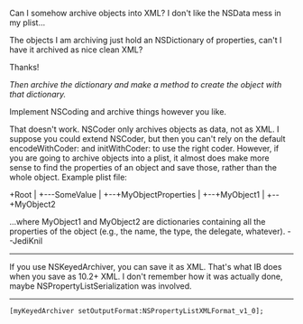 

Can I somehow archive objects into XML? I don't like the NSData mess in my plist...

The objects I am archiving just hold an NSDictionary of properties, can't I have it archived as nice clean XML?

Thanks!

*Then archive the dictionary and make a method to create the object with that dictionary.*

Implement NSCoding and archive things however you like.

That doesn't work. NSCoder only archives objects as data, not as XML. I suppose you could extend NSCoder, but then you can't rely on the default     encodeWithCoder: and     initWithCoder: to use the right coder. However, if you are going to archive objects into a plist, it almost does make more sense to find the properties of an object and save those, rather than the whole object. Example plist file:
    
 +Root
 |
 +---SomeValue
 |
 +--+MyObjectProperties
    |
    +--+MyObject1
    |
    +--+MyObject2

...where     MyObject1 and     MyObject2 are dictionaries containing all the properties of the object (e.g., the name, the type, the delegate, whatever). --JediKnil

----

If you use NSKeyedArchiver, you can save it as XML. That's what IB does when you save as 10.2+ XML. I don't remember how it was actually done, maybe NSPropertyListSerialization was involved.

----

    [myKeyedArchiver setOutputFormat:NSPropertyListXMLFormat_v1_0];

